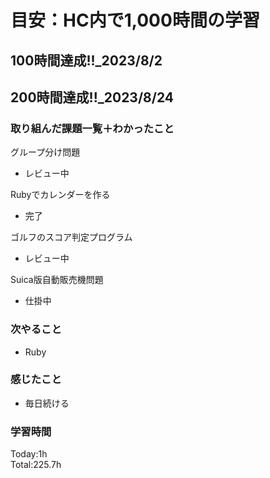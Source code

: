 # 目安：HC内で1,000時間の学習
## 100時間達成!!_2023/8/2<br>
## 200時間達成!!_2023/8/24<br>

### 取り組んだ課題一覧＋わかったこと

グループ分け問題
- レビュー中

Rubyでカレンダーを作る
- 完了

ゴルフのスコア判定プログラム
- レビュー中

Suica版自動販売機問題
- 仕掛中

### 次やること
- Ruby
### 感じたこと
- 毎日続ける
### 学習時間
Today:1h<br>
Total:225.7h
